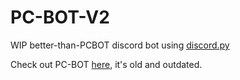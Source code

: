 # PC-BOT-V2
WIP better-than-PCBOT discord bot using [discord.py][dpy]

Check out PC-BOT [here][pcbot], it's old and outdated.

[dpy]: https://github.com/Rapptz/discord.py
[pcbot]: https://github.com/PcBoy111/PC-BOT
